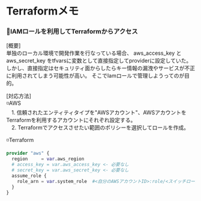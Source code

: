 # Terraformメモ

### 🔸IAMロールを利用してTerraformからアクセス

[概要]<br>
単独のローカル環境で開発作業を行なっている場合、
aws_access_key と aws_secret_key をtfvarsに変数として直接指定してproviderに設定していた。<br>
しかし、直接指定はセキュリティ面からしたらキー情報の漏洩やサービスが不正に利用されてしまう可能性が高い。
そこでIamロールで管理しようってのが目的。

[対応方法]<br>
◽️AWS<br>
　1. 信頼されたエンティティタイプを"AWSアカウント"、AWSアカウントをTerraformを利用するアカウントにそれぞれ設定する。<br>
　2. Terraformでアクセスさせたい範囲のポリシーを選択してロールを作成。

◽️Terraform<br>

```terraform
provider "aws" {
  region     = var.aws_region
  # access_key = var.aws_access_key <- 必要なし
  # secret_key = var.aws_secret_key <- 必要なし
  assume_role {
    role_arn = var.system_role  #<自分のAWSアカウントID>:role/<スイッチロール先のIAMロール名>。作成したロールのArnをコピーして貼り付ける。
  }
}
```